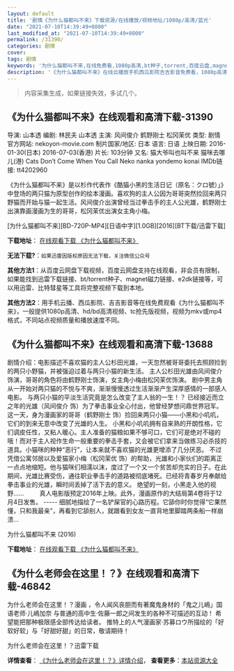 ```yaml
---
layout: default
title: '剧情《为什么猫都叫不来》下载资源/在线播放/视频地址/1080p/高清/蓝光'
date: "2021-07-10T14:39:49+0800"
last_modified_at: "2021-07-10T14:39:49+0800"
permalink: /31390/
categories: 剧情
cover:
tags: 剧情
keywords: '为什么猫都叫不来,在线免费看,1080p高清,bt种子,torrent,百度云盘,magnet,磁力链,迅雷下载资源'
description: '《为什么猫都叫不来》在线云播放手机西瓜影院吉吉影音免费看，1080p高清bd/hd未删减完整版和tc抢先枪版，mkv/mp4格式，附带bt/torrent种子、magnet/磁力链、百度云盘、网盘资源迅雷下载链接'
---
```


>内容采集生成，如果链接失效，多试几个。


## 《为什么猫都叫不来》在线观看和高清下载-31390

导演: 山本透 编剧: 林民夫 山本透 主演: 风间俊介 鹤野刚士 松冈茉优 类型: 剧情 官方网站: nekoyon-movie.com 制片国家/地区: 日本 语言: 日语 上映日期: 2016-01-30(日本) 2016-07-03(香港) 片长: 103分钟 又名: 猫大爷叫也叫不来 猫咪去哪儿(港) Cats Don’t Come When You Call Neko nanka yondemo konai IMDb链接: tt4202960

《为什么猫都叫不来》是以杉作代表作《酷猫小黑的生活日记（原名：クロ號）」》中登场的两只猫为原型创作的绘本漫画。喜欢狗的主人公因为哥哥突然捡回来两只野猫而开始与猫一起生活。风间俊介出演曾经当过拳击手的主人公光雄，鹤野刚士出演靠画漫画为生的哥哥，松冈茉优出演女主角小梅。


[为什么猫都叫不来][BD-720P-MP4][日语中字][1.0GB][2016][BT下载/迅雷下载]

**下载地址**： [在线观看下载 《为什么猫都叫不来》](https://www.btdx8.com/torrent/cats_dont_come_when_you_call_2016.html) 


**无法下载?**：`如果迅雷因版权原因无法下载，关注微信公众号 `

**其他方法1**：从百度云网盘下载视频，百度云网盘支持在线观看，非会员有限制，如果能找到迅雷下载链接、bt/torrent种子、magnet磁力链接、e2dk链接等，可以用迅雷、比特彗星等工具将完整视频下载到本地。

**其他方法2**：用手机云播、西瓜影院、吉吉影音等在线免费观看《为什么猫都叫不来》，一般提供1080p高清、hd/bd高清视频、tc抢先版视频，视频为mkv或mp4格式，不同站点视频质量和播放速度不同。


## 《为什么猫都叫不来》在线观看和高清下载-13688

剧情介绍：电影描述不喜欢猫的主人公杉田光雄，一天忽然被哥哥委托去照顾捡到的两只小野猫，并被强迫过着与两只小猫的新生活。 主人公杉田光雄由风间俊介饰演，哥哥的角色将由鹤野刚士饰演，女主角小梅由松冈茉优饰演。 剧中男主角从一开始对两只猫的不悦与不爽，渐渐慢慢透过生活渐渐产生深厚感情的一部感人电影。 与两只小猫的平淡生活究竟是怎么改变了主人翁的一生！？ 已经接近而立之年的光雄（风间俊介 饰）为了拳击事业全心付出，他曾经梦想问鼎世界冠军。这一天，身为漫画家的哥哥（鹤野刚士 饰）捡回来两只小猫——小黑和小叽叽，它们的到来无意中改变了光雄的人生。 小黑和小叽叽拥有自来熟的开朗性格，它们调皮任性，又粘人暖心。主人准备的猫粮如果不够可口，它们可是绝对不碰的哦！而对于主人视作生命一般重要的拳击手套，又会被它们拿来当做练习必杀技的道具。小猫咪的种种“恶行”，让本来就不喜欢猫的光雄更增添了几分厌恶。 不过凭借公寓邻居以及爱猫家小梅（松冈茉优 饰）的帮助，光雄和小家伙们的距离正一点点地缩短。他与猫咪们相濡以沫，度过了一个又一个贫苦却充实的日子。在此期间，光雄比赛受伤，通往职业拳击手的道路被彻底堵死。已经将青春岁月奉献给拳击事业的光雄，瞬时间丢掉了活下去的意义。 绝望的一刻，小黑走入他的视野……  　　真人电影版预定2016年上映。此外，漫画原作的大结局第4卷将于12月4日发售。 ----- 细腻地描绘了一名铲屎官的心路历程。它舔你时你觉得“它果然懂，只和我最亲”，再看到它舔别人，就跟看到女友一直背地里脚踏两条船一样崩溃…


为什么猫都叫不来 (2016)

**下载地址**： [在线观看下载 《为什么猫都叫不来》](https://www.btbtdy.me/btdy/dy5649.html) 


## 《为什么老师会在这里！？》在线观看和高清下载-46842

为什么老师会在这里！？漫画 ，令人闻风丧胆而有著魔鬼身材的「鬼之儿嶋」国语老师·儿嶋加奈 与普通的高中生·佐藤一郎之间发生的各种不可描述的互动！ 希望能把那种极限感全部传达给读者。 推特上的人气漫画家·苏募ロウ所描绘的「好软好软」与「好甜好甜」的日常，敬请期待！


为什么老师会在这里！？迅雷下载

**详情查看**： [《为什么老师会在这里！？》详情介绍](/movie/46842/)， **查看更多**：[本站资源大全](/movie/t/all/)

